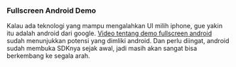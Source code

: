 ### Fullscreen Android Demo

Kalau ada teknologi yang mampu mengalahkan UI milih iphone, gue yakin itu adalah android dari google. [Video tentang demo fullscreen android](http://androidcommunity.com/first-live-images-of-fullscreen-android-demo-20080528/) sudah menunjukkan potensi yang dimliki android. Dan perlu diingat, android sudah membuka SDKnya sejak awal, jadi masih akan sangat bisa berkembang ke segala arah.

<!-- {"time": "2008-05-28 19:07:42", "title": "Fullscreen Android Demo"} -->
